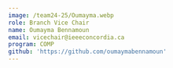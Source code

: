 ```yaml
---
image: /team24-25/Oumayma.webp
role: Branch Vice Chair
name: Oumayma Bennamoun
email: vicechair@ieeeconcordia.ca
program: COMP
github: 'https://github.com/oumaymabennamoun'
---
```


